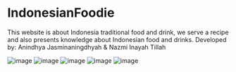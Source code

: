 # IndonesianFoodie
This website is about Indonesia traditional food and drink, we serve a recipe and also presents knowledge about Indonesian food and drinks.
Developed by: Anindhya Jasminaningdhyah & Nazmi Inayah Tillah

![image](https://github.com/annejs97/IndonesianFoodie/assets/93748080/f65742d4-db22-48cf-a494-c18067705396)
![image](https://github.com/annejs97/IndonesianFoodie/assets/93748080/ef456a6e-7a6b-4f30-8ffe-3dcef6952f2c)
![image](https://github.com/annejs97/IndonesianFoodie/assets/93748080/35bd2405-972e-4533-b4b6-80e47c993f28)
![image](https://github.com/annejs97/IndonesianFoodie/assets/93748080/57cf554a-3f8d-47dd-bc91-2e6642eae4fa)
![image](https://github.com/annejs97/IndonesianFoodie/assets/93748080/f52dc054-e952-4372-b1a7-f38edae6106c)






